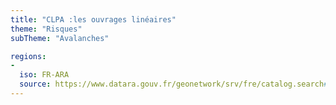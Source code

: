 ```yaml
---
title: "CLPA :les ouvrages linéaires"
theme: "Risques"
subTheme: "Avalanches"

regions:
-
  iso: FR-ARA
  source: https://www.datara.gouv.fr/geonetwork/srv/fre/catalog.search#/search?resultType=details&sortBy=relevance&from=1&to=20&fast=index&_content_type=json&any=CLPA%20:les%20ouvrages%20lin%C3%A9aires
---
```

